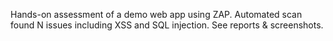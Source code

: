Hands-on assessment of a demo web app using ZAP. Automated scan found N issues including XSS and SQL injection. See reports & screenshots.
